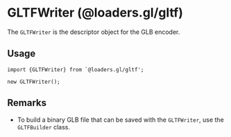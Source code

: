 # GLTFWriter (@loaders.gl/gltf)

The `GLTFWriter` is the descriptor object for the GLB encoder.

## Usage

```
import {GLTFWriter} from `@loaders.gl/gltf';

new GLTFWriter();
```


## Remarks

* To build a binary GLB file that can be saved with the `GLTFWriter`, use the `GLTFBuilder` class.
